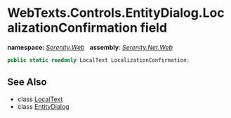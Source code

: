 # WebTexts.Controls.EntityDialog.LocalizationConfirmation field
**namespace:** *[Serenity.Web](../../README.md#serenity.web-namespace)*   **assembly**: *[Serenity.Net.Web](../../README.md)*

```csharp
public static readonly LocalText LocalizationConfirmation;
```

## See Also

* class [LocalText](../Serenity.Net.Core/../../Serenity/LocalText.md)
* class [EntityDialog](../WebTexts.Controls.EntityDialog.md)